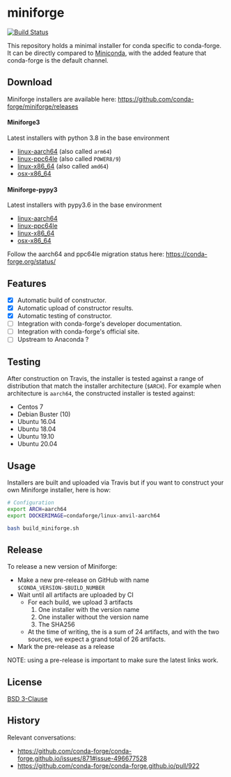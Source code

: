 # miniforge
[![Build Status](https://travis-ci.com/conda-forge/miniforge.svg?branch=master)](https://travis-ci.com/conda-forge/miniforge)

This repository holds a minimal installer for conda specific to conda-forge. It can be directly compared to [Miniconda](https://docs.conda.io/en/latest/miniconda.html), with the added feature that conda-forge is the default channel.

## Download

Miniforge installers are available here: https://github.com/conda-forge/miniforge/releases

#### Miniforge3
Latest installers with python 3.8 in the base environment

- [linux-aarch64](https://github.com/conda-forge/miniforge/releases/latest/download/Miniforge3-Linux-aarch64.sh) (also called `arm64`)
- [linux-ppc64le](https://github.com/conda-forge/miniforge/releases/latest/download/Miniforge3-Linux-ppc64le.sh) (also called `POWER8/9`)
- [linux-x86_64](https://github.com/conda-forge/miniforge/releases/latest/download/Miniforge3-Linux-x86_64.sh) (also called `amd64`)
- [osx-x86_64](https://github.com/conda-forge/miniforge/releases/latest/download/Miniforge3-MacOSX-x86_64.sh)

#### Miniforge-pypy3
Latest installers with pypy3.6 in the base environment

- [linux-aarch64](https://github.com/conda-forge/miniforge/releases/latest/download/Miniforge-pypy3-Linux-aarch64.sh)
- [linux-ppc64le](https://github.com/conda-forge/miniforge/releases/latest/download/Miniforge-pypy3-Linux-ppc64le.sh)
- [linux-x86_64](https://github.com/conda-forge/miniforge/releases/latest/download/Miniforge-pypy3-Linux-x86_64.sh)
- [osx-x86_64](https://github.com/conda-forge/miniforge/releases/latest/download/Miniforge-pypy3-MacOSX-x86_64.sh)

Follow the aarch64 and ppc64le migration status here: https://conda-forge.org/status/

## Features

- [X] Automatic build of constructor.
- [X] Automatic upload of constructor results.
- [X] Automatic testing of constructor.
- [ ] Integration with conda-forge's developer documentation.
- [ ] Integration with conda-forge's official site.
- [ ] Upstream to Anaconda ?

## Testing

After construction on Travis, the installer is tested against a range of distribution that match the installer architecture (`$ARCH`). For example when architecture is `aarch64`, the constructed installer is tested against:

- Centos 7
- Debian Buster (10)
- Ubuntu 16.04
- Ubuntu 18.04
- Ubuntu 19.10
- Ubuntu 20.04

## Usage

Installers are built and uploaded via Travis but if you want to construct your own Miniforge installer, here is how:

```bash
# Configuration
export ARCH=aarch64
export DOCKERIMAGE=condaforge/linux-anvil-aarch64

bash build_miniforge.sh
```

## Release

To release a new version of Miniforge:

- Make a new pre-release on GitHub with name `$CONDA_VERSION-$BUILD_NUMBER`
- Wait until all artifacts are uploaded by CI
  - For each build, we upload 3 artifacts
    1. One installer with the version name
    2. One installer without the version name
    3. The SHA256
  - At the time of writing, the is a sum of 24 artifacts, and with the two sources, we expect a grand total of 26 artifacts.
- Mark the pre-release as a release

NOTE: using a pre-release is important to make sure the latest links work.

## License

[BSD 3-Clause](./LICENSE)

## History

Relevant conversations:

- https://github.com/conda-forge/conda-forge.github.io/issues/871#issue-496677528
- https://github.com/conda-forge/conda-forge.github.io/pull/922
